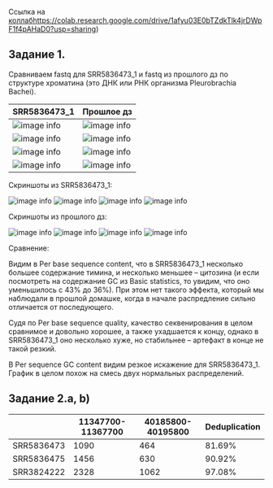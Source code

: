 Ссылка на [коллаб](https://duckduckgo.com)https://colab.research.google.com/drive/1afyu03E0bTZdkTlk4jrDWpF1f4pAHaD0?usp=sharing)

## Задание 1.

Сравниваем fastq для SRR5836473_1 и fastq из прошлого дз по структуре хроматина (это ДНК или РНК организма Pleurobrachia Bachei).


| SRR5836473_1 | Прошлое дз |
|-------------------|-------------------|
| ![image info](./images/1.png) | ![image info](./images/5.png) | 
| ![image info](./images/2.png) | ![image info](./images/6.png) | 
| ![image info](./images/3.png) | ![image info](./images/7.png) | 
| ![image info](./images/4.png) | ![image info](./images/8.png) | 

Скриншоты из SRR5836473_1:

![image info](./images/1.png)
![image info](./images/2.png)
![image info](./images/3.png)
![image info](./images/4.png)


Скриншоты из прошлого дз:

![image info](./images/5.png)
![image info](./images/6.png)
![image info](./images/7.png)
![image info](./images/8.png)

Сравнение: 

Видим в Per base sequence content, что в SRR5836473_1 несколько большее содержание тимина, и несколько меньшее – цитозина (и если посмотреть на содержание GC из Basic statistics, то увидим, что оно уменьшилось с 43% до 36%). При этом нет такого эффекта, который мы наблюдали в прошлой домашке, когда в начале распредление сильно отличается от последующего.

Судя по Per base sequence quality, качество секвенирования в целом сравнимое и довольно хорошее, а также ухадшается к концу, однако в SRR5836473_1 оно несколько хуже, но стабильнее – артефакт в конце не такой резкий.

В Per sequence GC content видим резкое искажение для SRR5836473_1. График в целом похож на смесь двух нормальных распределений.

## Задание 2.а, b)

|            | 11347700-11367700 | 40185800-40195800 | Deduplication |
|------------|-------------------|-------------------|---------------|
| SRR5836473 | 1090              | 464               | 81.69%        |
| SRR5836475 | 1456              | 630               | 90.92%        | 
| SRR3824222 | 2328              | 1062              | 97.08%        |


